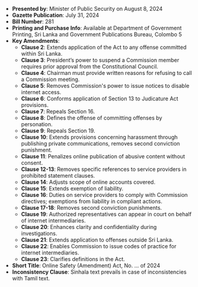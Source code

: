 - **Presented by**: Minister of Public Security on August 8, 2024
- **Gazette Publication**: July 31, 2024
- **Bill Number**: 281
- **Printing and Purchase Info**: Available at Department of Government Printing, Sri Lanka and Government Publications Bureau, Colombo 5
- **Key Amendments**:
  - **Clause 2**: Extends application of the Act to any offense committed within Sri Lanka.
  - **Clause 3**: President’s power to suspend a Commission member requires prior approval from the Constitutional Council.
  - **Clause 4**: Chairman must provide written reasons for refusing to call a Commission meeting.
  - **Clause 5**: Removes Commission's power to issue notices to disable internet access.
  - **Clause 6**: Conforms application of Section 13 to Judicature Act provisions.
  - **Clause 7**: Repeals Section 16.
  - **Clause 8**: Defines the offense of committing offenses by personation.
  - **Clause 9**: Repeals Section 19.
  - **Clause 10**: Extends provisions concerning harassment through publishing private communications, removes second conviction punishment.
  - **Clause 11**: Penalizes online publication of abusive content without consent.
  - **Clause 12-13**: Removes specific references to service providers in prohibited statement clauses.
  - **Clause 14**: Adjusts scope of online accounts covered.
  - **Clause 15**: Extends exemption of liability.
  - **Clause 16**: Duties on service providers to comply with Commission directives; exemptions from liability in compliant actions.
  - **Clause 17-18**: Removes second conviction punishments.
  - **Clause 19**: Authorized representatives can appear in court on behalf of internet intermediaries.
  - **Clause 20**: Enhances clarity and confidentiality during investigations.
  - **Clause 21**: Extends application to offenses outside Sri Lanka.
  - **Clause 22**: Enables Commission to issue codes of practice for internet intermediaries.
  - **Clause 23**: Clarifies definitions in the Act.
- **Short Title**: Online Safety (Amendment) Act, No. ... of 2024
- **Inconsistency Clause**: Sinhala text prevails in case of inconsistencies with Tamil text.